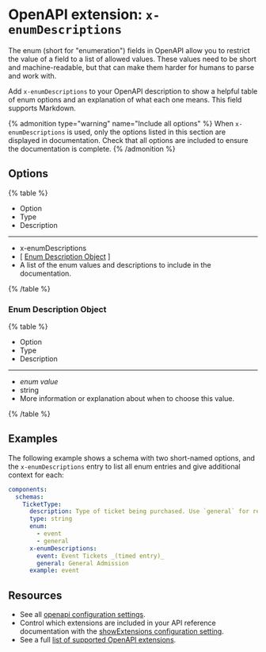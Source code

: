 # OpenAPI extension: `x-enumDescriptions`


The enum (short for "enumeration") fields in OpenAPI allow you to restrict the value of a field to a list of allowed values.
These values need to be short and machine-readable, but that can make them harder for humans to parse and work with.

Add `x-enumDescriptions` to your OpenAPI description to show a helpful table of enum options and an explanation of what each one means.
This field supports Markdown.

{% admonition type="warning" name="Include all options" %}
When `x-enumDescriptions` is used, only the options listed in this section are displayed in documentation.
Check that all options are included to ensure the documentation is complete.
{% /admonition %}

## Options

{% table %}

- Option
- Type
- Description

---

- x-enumDescriptions
- [ [Enum Description Object](#enum-description-object) ]
- A list of the enum values and descriptions to include in the documentation.

{% /table %}

### Enum Description Object

{% table %}

- Option
- Type
- Description

---

- _enum value_
- string
- More information or explanation about when to choose this value.

{% /table %}

## Examples

The following example shows a schema with two short-named options, and the `x-enumDescriptions` entry to list all enum entries and give additional context for each:

```yaml
components:
  schemas:
    TicketType:
      description: Type of ticket being purchased. Use `general` for regular museum entry and `event` for tickets to special events.
      type: string
      enum:
        - event
        - general
      x-enumDescriptions:
        event: Event Tickets _(timed entry)_
        general: General Admission
      example: event
```

## Resources

- See all [openapi configuration settings](../../../config/openapi/index.md).
- Control which extensions are included in your API reference documentation with the [showExtensions configuration setting](../../../config/openapi/show-extensions.md).
- See a full [list of supported OpenAPI extensions](./index.md).

